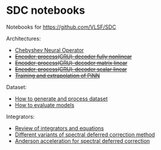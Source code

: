 # SDC notebooks
Notebooks for https://github.com/VLSF/SDC

Architectures:
+ [Chebyshev Neural Operator](https://github.com/VLSF/SDC_notebooks/blob/main/architectures/Chebyshev%20Neural%20Operator.ipynb)
+ ~~[Encoder-process(GRU)-decoder fully nonlinear](https://github.com/VLSF/SDC_notebooks/blob/main/architectures/Venkataraman%20Amos%20model.ipynb)~~
+ ~~[Encoder-process(GRU)-decoder matrix linear](https://github.com/VLSF/SDC_notebooks/blob/main/architectures/Consistent%20Matrix%20Model.ipynb)~~
+ ~~[Encoder-process(GRU)-decoder scalar linear](https://github.com/VLSF/SDC_notebooks/blob/main/architectures/Consistent%20scalar%20model.ipynb)~~
+ ~~[Training and extrapolation of PiNN](https://github.com/VLSF/SDC_notebooks/blob/main/architectures/vanilla%20PiNN.ipynb)~~

Dataset:
+ [How to generate and process dataset](https://github.com/VLSF/SDC_notebooks/blob/main/datasets/Dataset%20generation.ipynb)
+ [How to evaluate models](https://github.com/VLSF/SDC_notebooks/blob/main/datasets/Metrics.ipynb)

Integrators:
+ [Review of integrators and equations](https://github.com/VLSF/SDC_notebooks/blob/main/integrators/ODEs%20and%20integrators.ipynb)
+ [Different variants of spectral deferred correction method](https://github.com/VLSF/SDC_notebooks/blob/main/integrators/Spectral%20Deferred%20Correction.ipynb)
+ [Anderson acceleration for spectral deferred correction](https://github.com/VLSF/SDC_notebooks/blob/main/integrators/Anderson%20Acceleration.ipynb)
